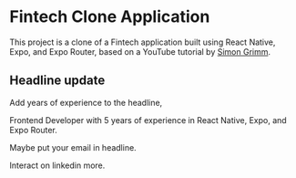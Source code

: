 # Fintech Clone Application

This project is a clone of a Fintech application built using React Native, Expo, and Expo Router, based on a YouTube tutorial by [Simon Grimm](https://youtu.be/iDZBeIgcixk?si=-yFZY1SoBrGXiBi1).

## Headline update

Add years of experience to the headline,

Frontend Developer with 5 years of experience in React Native, Expo, and Expo Router.

Maybe put your email in headline.

Interact on linkedin more.
